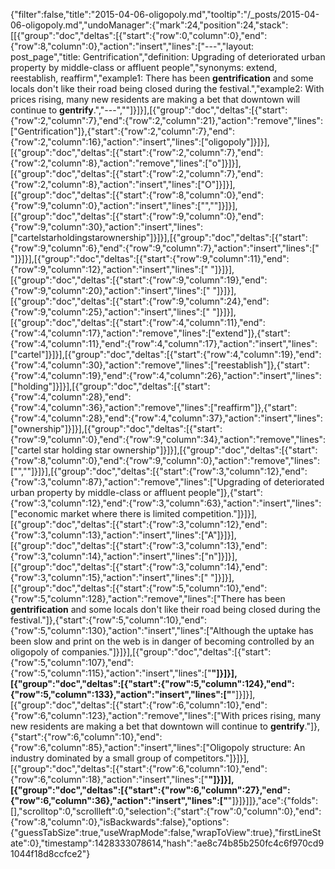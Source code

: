 {"filter":false,"title":"2015-04-06-oligopoly.md","tooltip":"/_posts/2015-04-06-oligopoly.md","undoManager":{"mark":24,"position":24,"stack":[[{"group":"doc","deltas":[{"start":{"row":0,"column":0},"end":{"row":8,"column":0},"action":"insert","lines":["---","layout: post_page","title: Gentrification","definition: Upgrading of deteriorated urban property by middle-class or affluent people","synonyms:  extend, reestablish, reaffirm","example1: There has been <strong>gentrification</strong> and some locals don't like their road being closed during the festival.","example2: With prices rising, many new residents are making a bet that downtown will continue to <strong>gentrify</strong>.","---",""]}]}],[{"group":"doc","deltas":[{"start":{"row":2,"column":7},"end":{"row":2,"column":21},"action":"remove","lines":["Gentrification"]},{"start":{"row":2,"column":7},"end":{"row":2,"column":16},"action":"insert","lines":["oligopoly"]}]}],[{"group":"doc","deltas":[{"start":{"row":2,"column":7},"end":{"row":2,"column":8},"action":"remove","lines":["o"]}]}],[{"group":"doc","deltas":[{"start":{"row":2,"column":7},"end":{"row":2,"column":8},"action":"insert","lines":["O"]}]}],[{"group":"doc","deltas":[{"start":{"row":8,"column":0},"end":{"row":9,"column":0},"action":"insert","lines":["",""]}]}],[{"group":"doc","deltas":[{"start":{"row":9,"column":0},"end":{"row":9,"column":30},"action":"insert","lines":["cartelstarholdingstarownership"]}]}],[{"group":"doc","deltas":[{"start":{"row":9,"column":6},"end":{"row":9,"column":7},"action":"insert","lines":[" "]}]}],[{"group":"doc","deltas":[{"start":{"row":9,"column":11},"end":{"row":9,"column":12},"action":"insert","lines":[" "]}]}],[{"group":"doc","deltas":[{"start":{"row":9,"column":19},"end":{"row":9,"column":20},"action":"insert","lines":[" "]}]}],[{"group":"doc","deltas":[{"start":{"row":9,"column":24},"end":{"row":9,"column":25},"action":"insert","lines":[" "]}]}],[{"group":"doc","deltas":[{"start":{"row":4,"column":11},"end":{"row":4,"column":17},"action":"remove","lines":["extend"]},{"start":{"row":4,"column":11},"end":{"row":4,"column":17},"action":"insert","lines":["cartel"]}]}],[{"group":"doc","deltas":[{"start":{"row":4,"column":19},"end":{"row":4,"column":30},"action":"remove","lines":["reestablish"]},{"start":{"row":4,"column":19},"end":{"row":4,"column":26},"action":"insert","lines":["holding"]}]}],[{"group":"doc","deltas":[{"start":{"row":4,"column":28},"end":{"row":4,"column":36},"action":"remove","lines":["reaffirm"]},{"start":{"row":4,"column":28},"end":{"row":4,"column":37},"action":"insert","lines":["ownership"]}]}],[{"group":"doc","deltas":[{"start":{"row":9,"column":0},"end":{"row":9,"column":34},"action":"remove","lines":["cartel star holding star ownership"]}]}],[{"group":"doc","deltas":[{"start":{"row":8,"column":0},"end":{"row":9,"column":0},"action":"remove","lines":["",""]}]}],[{"group":"doc","deltas":[{"start":{"row":3,"column":12},"end":{"row":3,"column":87},"action":"remove","lines":["Upgrading of deteriorated urban property by middle-class or affluent people"]},{"start":{"row":3,"column":12},"end":{"row":3,"column":63},"action":"insert","lines":["economic market where there is limited competition."]}]}],[{"group":"doc","deltas":[{"start":{"row":3,"column":12},"end":{"row":3,"column":13},"action":"insert","lines":["A"]}]}],[{"group":"doc","deltas":[{"start":{"row":3,"column":13},"end":{"row":3,"column":14},"action":"insert","lines":["n"]}]}],[{"group":"doc","deltas":[{"start":{"row":3,"column":14},"end":{"row":3,"column":15},"action":"insert","lines":[" "]}]}],[{"group":"doc","deltas":[{"start":{"row":5,"column":10},"end":{"row":5,"column":128},"action":"remove","lines":["There has been <strong>gentrification</strong> and some locals don't like their road being closed during the festival."]},{"start":{"row":5,"column":10},"end":{"row":5,"column":130},"action":"insert","lines":["Although the uptake has been slow and print on the web is in danger of becoming controlled by an oligopoly of companies."]}]}],[{"group":"doc","deltas":[{"start":{"row":5,"column":107},"end":{"row":5,"column":115},"action":"insert","lines":["<strong>"]}]}],[{"group":"doc","deltas":[{"start":{"row":5,"column":124},"end":{"row":5,"column":133},"action":"insert","lines":["</strong>"]}]}],[{"group":"doc","deltas":[{"start":{"row":6,"column":10},"end":{"row":6,"column":123},"action":"remove","lines":["With prices rising, many new residents are making a bet that downtown will continue to <strong>gentrify</strong>."]},{"start":{"row":6,"column":10},"end":{"row":6,"column":85},"action":"insert","lines":["Oligopoly structure: An industry dominated by a small group of competitors."]}]}],[{"group":"doc","deltas":[{"start":{"row":6,"column":10},"end":{"row":6,"column":18},"action":"insert","lines":["<strong>"]}]}],[{"group":"doc","deltas":[{"start":{"row":6,"column":27},"end":{"row":6,"column":36},"action":"insert","lines":["</strong>"]}]}]]},"ace":{"folds":[],"scrolltop":0,"scrollleft":0,"selection":{"start":{"row":0,"column":0},"end":{"row":8,"column":0},"isBackwards":false},"options":{"guessTabSize":true,"useWrapMode":false,"wrapToView":true},"firstLineState":0},"timestamp":1428333078614,"hash":"ae8c74b85b250fc4c6f970cd91044f18d8ccfce2"}